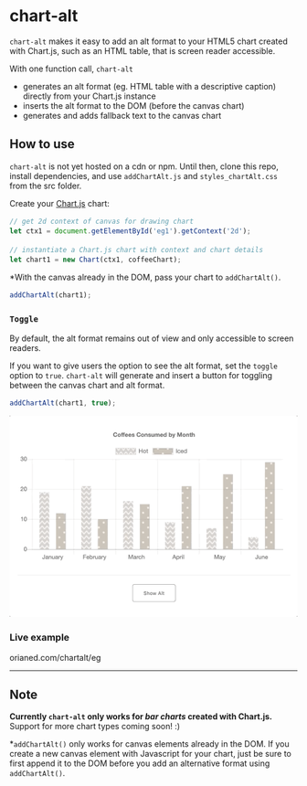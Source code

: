 # chart-alt

```chart-alt``` makes it easy to add an alt format to your HTML5 chart created with Chart.js, such as an HTML table, that is screen reader accessible.

With one function call, ```chart-alt```
- generates an alt format (eg. HTML table with a descriptive caption) directly from your Chart.js instance
- inserts the alt format to the DOM (before the canvas chart)
- generates and adds fallback text to the canvas chart

## How to use

```chart-alt``` is not yet hosted on a cdn or npm. Until then, clone this repo, install dependencies, and use ```addChartAlt.js``` and ```styles_chartAlt.css``` from the src folder. 

Create your [Chart.js](https://www.chartjs.org/docs/latest/getting-started/usage.html) chart:

```javascript
// get 2d context of canvas for drawing chart
let ctx1 = document.getElementById('eg1').getContext('2d');

// instantiate a Chart.js chart with context and chart details
let chart1 = new Chart(ctx1, coffeeChart);
```

*With the canvas already in the DOM, pass your chart to ```addChartAlt()```. 

```javascript
addChartAlt(chart1);
```

### ```Toggle```

By default, the alt format remains out of view and only accessible to screen readers. 

If you want to give users the option to see the alt format, set the ```toggle``` option to ```true```. ```chart-alt``` will generate and insert a button for toggling between the canvas chart and alt format.


```javascript
addChartAlt(chart1, true);
```

![toggled view created using chart-alt](barchartHD.gif)


### Live example
orianed.com/chartalt/eg

---

## Note

**Currently ```chart-alt``` only works for _bar charts_ created with Chart.js.** 
Support for more chart types coming soon! :)

*```addChartAlt()``` only works for canvas elements already in the DOM. If you create a new canvas element with Javascript for your chart, just be sure to first append it to the DOM before you add an alternative format using ```addChartAlt()```.